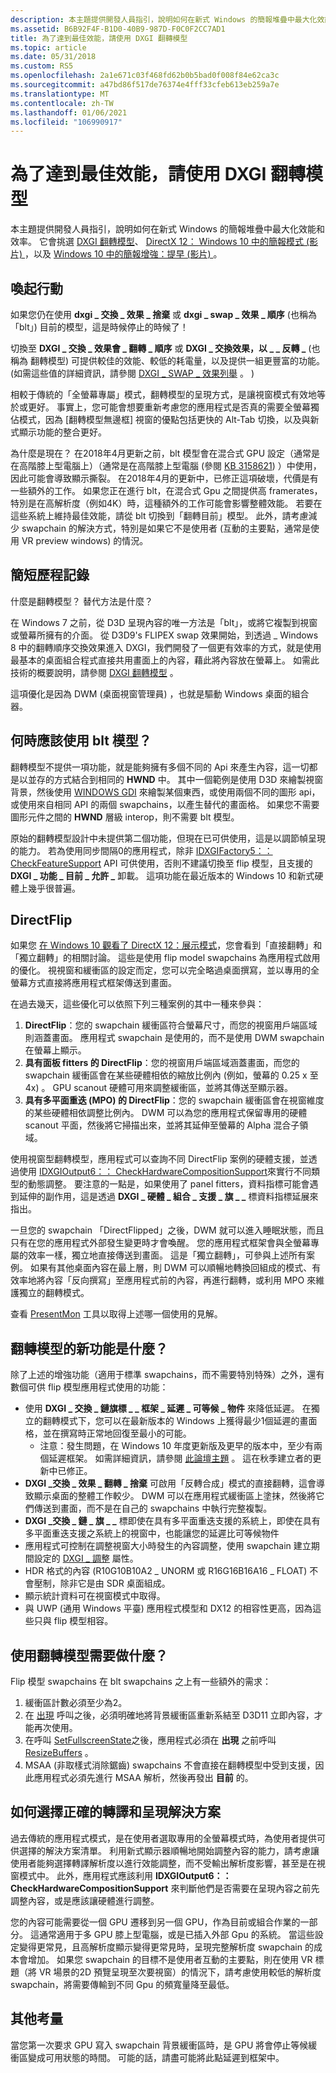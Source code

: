 ```yaml
---
description: 本主題提供開發人員指引，說明如何在新式 Windows 的簡報堆疊中最大化效能和效率。
ms.assetid: B6B92F4F-B1D0-40B9-987D-F0C0F2CC7AD1
title: 為了達到最佳效能，請使用 DXGI 翻轉模型
ms.topic: article
ms.date: 05/31/2018
ms.custom: RS5
ms.openlocfilehash: 2a1e671c03f468fd62b0b5bad0f008f84e62ca3c
ms.sourcegitcommit: a47bd86f517de76374e4fff33cfeb613eb259a7e
ms.translationtype: MT
ms.contentlocale: zh-TW
ms.lasthandoff: 01/06/2021
ms.locfileid: "106990917"
---
```

# <a name="for-best-performance-use-dxgi-flip-model"></a>為了達到最佳效能，請使用 DXGI 翻轉模型

本主題提供開發人員指引，說明如何在新式 Windows 的簡報堆疊中最大化效能和效率。 它會挑選 [DXGI 翻轉模型](dxgi-flip-model.md)、 [DirectX 12： Windows 10 中的簡報模式 (影片) ](https://www.youtube.com/watch?v=E3wTajGZOsA)，以及 [Windows 10 中的簡報增強：提早 (影片) ](https://www.youtube.com/watch?v=nUZVV_mssWQ) 。

## <a name="call-to-action"></a>喚起行動

如果您仍在使用 **dxgi \_ 交換 \_ 效果 \_ 捨棄** 或 **dxgi \_ swap \_ 效果 \_ 順序** (也稱為 「blt」) 目前的模型，這是時候停止的時候了！

切換至 **DXGI \_ 交換 \_ 效果會 \_ 翻轉 \_ 順序** 或 **DXGI \_ 交換效果，以 \_ \_ 反轉 \_** (也稱為 翻轉模型) 可提供較佳的效能、較低的耗電量，以及提供一組更豐富的功能。  (如需這些值的詳細資訊，請參閱 [DXGI \_ SWAP \_ 效果列舉](/windows/desktop/api/DXGI/ne-dxgi-dxgi_swap_effect) 。 ) 

相較于傳統的「全螢幕專屬」模式，翻轉模型的呈現方式，是讓視窗模式有效地等於或更好。 事實上，您可能會想要重新考慮您的應用程式是否真的需要全螢幕獨佔模式，因為 [翻轉模型無邊框] 視窗的優點包括更快的 Alt-Tab 切換，以及與新式顯示功能的整合更好。

為什麼是現在？ 在2018年4月更新之前，blt 模型會在混合式 GPU 設定（通常是在高階膝上型電腦上）（通常是在高階膝上型電腦 (參閱 [KB 3158621](https://support.microsoft.com/help/3158621/hybrid-graphics-and-vsync-results-in-graphic-tearing-in-some-games-and)) ）中使用，因此可能會導致顯示撕裂。 在2018年4月的更新中，已修正這項破壞，代價是有一些額外的工作。 如果您正在進行 blt，在混合式 Gpu 之間提供高 framerates，特別是在高解析度（例如4K）時，這種額外的工作可能會影響整體效能。 若要在這些系統上維持最佳效能，請從 blt 切換到「翻轉目前」模型。 此外，請考慮減少 swapchain 的解決方式，特別是如果它不是使用者 (互動的主要點，通常是使用 VR preview windows) 的情況。

## <a name="a-brief-history"></a>簡短歷程記錄

什麼是翻轉模型？ 替代方法是什麼？

在 Windows 7 之前，從 D3D 呈現內容的唯一方法是「blt」，或將它複製到視窗或螢幕所擁有的介面。 從 D3D9's FLIPEX swap 效果開始，到透過 \_ Windows 8 中的翻轉順序交換效果進入 DXGI，我們開發了一個更有效率的方式，就是使用最基本的桌面組合程式直接共用畫面上的內容，藉此將內容放在螢幕上。 如需此技術的概要說明，請參閱 [DXGI 翻轉模型](dxgi-flip-model.md) 。

這項優化是因為 DWM (桌面視窗管理員) ，也就是驅動 Windows 桌面的組合器。

## <a name="when-should-i-use-the-blt-model"></a>何時應該使用 blt 模型？

翻轉模型不提供一項功能，就是能夠擁有多個不同的 Api 來產生內容，這一切都是以並存的方式結合到相同的 **HWND** 中。 其中一個範例是使用 D3D 來繪製視窗背景，然後使用 [WINDOWS GDI](/windows/desktop/gdi/windows-gdi) 來繪製某個東西，或使用兩個不同的圖形 api，或使用來自相同 API 的兩個 swapchains，以產生替代的畫面格。 如果您不需要圖形元件之間的 **HWND** 層級 interop，則不需要 blt 模型。

原始的翻轉模型設計中未提供第二個功能，但現在已可供使用，這是以調節幀呈現的能力。 若為使用同步間隔0的應用程式，除非 [IDXGIFactory5：： CheckFeatureSupport](/windows/desktop/api/DXGI1_5/nf-dxgi1_5-idxgifactory5-checkfeaturesupport) API 可供使用，否則不建議切換至 flip 模型，且支援的 **DXGI \_ 功能 \_ 目前 \_ 允許 \_** 卸載。 這項功能在最近版本的 Windows 10 和新式硬體上幾乎很普遍。

## <a name="directflip"></a>DirectFlip

如果您 [在 Windows 10 觀看了 DirectX 12：展示模式](https://www.youtube.com/watch?v=E3wTajGZOsA)，您會看到「直接翻轉」和「獨立翻轉」的相關討論。 這些是使用 flip model swapchains 為應用程式啟用的優化。 視視窗和緩衝區的設定而定，您可以完全略過桌面撰寫，並以專用的全螢幕方式直接將應用程式框架傳送到畫面。

在過去幾天，這些優化可以依照下列三種案例的其中一種來參與：

1.  **DirectFlip**：您的 swapchain 緩衝區符合螢幕尺寸，而您的視窗用戶端區域則涵蓋畫面。 應用程式 swapchain 是使用的，而不是使用 DWM swapchain 在螢幕上顯示。
2.  **具有面板 fitters 的 DirectFlip**：您的視窗用戶端區域涵蓋畫面，而您的 swapchain 緩衝區會在某些硬體相依的縮放比例內 (例如，螢幕的 0.25 x 至 4x) 。 GPU scanout 硬體可用來調整緩衝區，並將其傳送至顯示器。
3.  **具有多平面重迭 (MPO) 的 DirectFlip**：您的 swapchain 緩衝區會在視窗維度的某些硬體相依調整比例內。 DWM 可以為您的應用程式保留專用的硬體 scanout 平面，然後將它掃描出來，並將其延伸至螢幕的 Alpha 混合子領域。

使用視窗型翻轉模型，應用程式可以查詢不同 DirectFlip 案例的硬體支援，並透過使用 [IDXGIOutput6：： CheckHardwareCompositionSupport](/windows/desktop/api/DXGI1_6/nf-dxgi1_6-idxgioutput6-checkhardwarecompositionsupport)來實行不同類型的動態調整。 要注意的一點是，如果使用了 panel fitters，資料指標可能會遇到延伸的副作用，這是透過 **DXGI \_ 硬體 \_ 組合 \_ 支援 \_ 旗 \_ \_** 標資料指標延展來指出。

一旦您的 swapchain 「DirectFlipped」之後，DWM 就可以進入睡眠狀態，而且只有在您的應用程式外部發生變更時才會喚醒。 您的應用程式框架會與全螢幕專屬的效率一樣，獨立地直接傳送到畫面。 這是「獨立翻轉」，可參與上述所有案例。 如果有其他桌面內容在最上層，則 DWM 可以順暢地轉換回組成的模式、有效率地將內容「反向撰寫」至應用程式前的內容，再進行翻轉，或利用 MPO 來維護獨立的翻轉模式。

查看 [PresentMon](https://github.com/GameTechDev/PresentMon) 工具以取得上述哪一個使用的見解。

## <a name="what-else-is-new-in-the-flip-model"></a>翻轉模型的新功能是什麼？

除了上述的增強功能（適用于標準 swapchains，而不需要特別特殊）之外，還有數個可供 flip 模型應用程式使用的功能：

-   使用 **DXGI \_ 交換 \_ 鏈旗標 \_ \_ 框架 \_ 延遲 \_ 可等候 \_ 物件** 來降低延遲。 在獨立的翻轉模式下，您可以在最新版本的 Windows 上獲得最少1個延遲的畫面格，並在撰寫時正常地回復至最小的可能。
    -   注意：發生問題，在 Windows 10 年度更新版及更早的版本中，至少有兩個延遲框架。 如需詳細資訊，請參閱 [此論壇主題](https://www.gamedev.net/forums/topic/686507-windows-10-dx12-low-latency-tearing-free-rendering/) 。 這在秋季建立者的更新中已修正。
-   **DXGI \_交換 \_ 效果 \_ 翻轉 \_ 捨棄** 可啟用「反轉合成」模式的直接翻轉，這會導致顯示桌面的整體工作較少。 DWM 可以在應用程式緩衝區上塗抹，然後將它們傳送到畫面，而不是在自己的 swapchains 中執行完整複製。
-   **DXGI \_交換 \_ 鏈 \_ 旗 \_ \_** 標即使在具有多平面重迭支援的系統上，即使在具有多平面重迭支援之系統上的視窗中，也能讓您的延遲比可等候物件
-   應用程式可控制在調整視窗大小時發生的內容調整，使用 swapchain 建立期間設定的 [DXGI \_ 調整](/windows/desktop/api/DXGI1_2/ne-dxgi1_2-dxgi_scaling) 屬性。
-   HDR 格式的內容 (R10G10B10A2 \_ UNORM 或 R16G16B16A16 \_ FLOAT) 不會壓制，除非它是由 SDR 桌面組成。
-   顯示統計資料可在視窗模式中取得。
-   與 UWP (通用 Windows 平臺) 應用程式模型和 DX12 的相容性更高，因為這些只與 flip 模型相容。

## <a name="what-do-i-have-to-do-to-use-the-flip-model"></a>使用翻轉模型需要做什麼？

Flip 模型 swapchains 在 blt swapchains 之上有一些額外的需求：

1.  緩衝區計數必須至少為2。
2.  在 [出現](/windows/desktop/api/DXGI/nf-dxgi-idxgiswapchain-present) 呼叫之後，必須明確地將背景緩衝區重新系結至 D3D11 立即內容，才能再次使用。
3.  在呼叫 [SetFullscreenState](/windows/desktop/api/DXGI/nf-dxgi-idxgiswapchain-setfullscreenstate)之後，應用程式必須在 **出現** 之前呼叫 [ResizeBuffers](/windows/desktop/api/DXGI/nf-dxgi-idxgiswapchain-resizebuffers) 。
4.  MSAA (非取樣式消除鋸齒) swapchains 不會直接在翻轉模型中受到支援，因此應用程式必須先進行 MSAA 解析，然後再發出 **目前** 的。

## <a name="how-to-choose-the-right-rendering-and-presentation-resolutions"></a>如何選擇正確的轉譯和呈現解決方案

過去傳統的應用程式模式，是在使用者選取專用的全螢幕模式時，為使用者提供可供選擇的解決方案清單。 利用新式顯示器順暢地開始調整內容的能力，請考慮讓使用者能夠選擇轉譯解析度以進行效能調整，而不受輸出解析度影響，甚至是在視窗模式中。 此外，應用程式應該利用 **IDXGIOutput6：： CheckHardwareCompositionSupport** 來判斷他們是否需要在呈現內容之前先調整內容，或是應該讓硬體進行調整。

您的內容可能需要從一個 GPU 遷移到另一個 GPU，作為目前或組合作業的一部分。 這通常適用于多 GPU 膝上型電腦，或是已插入外部 Gpu 的系統。 當這些設定變得更常見，且高解析度顯示變得更常見時，呈現完整解析度 swapchain 的成本會增加。 如果您 swapchain 的目標不是使用者互動的主要點，則在使用 VR 標題（將 VR 場景的2D 預覽呈現至次要視窗）的情況下，請考慮使用較低的解析度 swapchain，將需要傳輸到不同 Gpu 的頻寬量降至最低。

## <a name="other-considerations"></a>其他考量

當您第一次要求 GPU 寫入 swapchain 背景緩衝區時，是 GPU 將會停止等候緩衝區變成可用狀態的時間。 可能的話，請盡可能將此點延遲到框架中。

 

 
